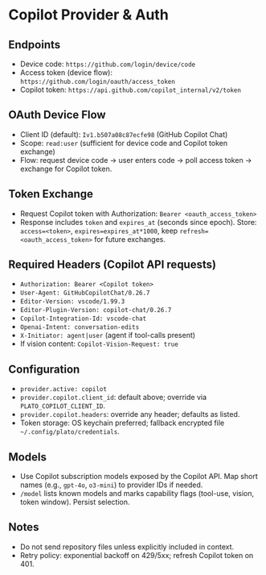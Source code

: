 # Copilot Provider & Auth

## Endpoints
- Device code: `https://github.com/login/device/code`
- Access token (device flow): `https://github.com/login/oauth/access_token`
- Copilot token: `https://api.github.com/copilot_internal/v2/token`

## OAuth Device Flow
- Client ID (default): `Iv1.b507a08c87ecfe98` (GitHub Copilot Chat)
- Scope: `read:user` (sufficient for device code and Copilot token exchange)
- Flow: request device code → user enters code → poll access token → exchange for Copilot token.

## Token Exchange
- Request Copilot token with Authorization: `Bearer <oauth_access_token>`
- Response includes `token` and `expires_at` (seconds since epoch). Store: `access=<token>`, `expires=expires_at*1000`, keep `refresh=<oauth_access_token>` for future exchanges.

## Required Headers (Copilot API requests)
- `Authorization: Bearer <Copilot token>`
- `User-Agent: GitHubCopilotChat/0.26.7`
- `Editor-Version: vscode/1.99.3`
- `Editor-Plugin-Version: copilot-chat/0.26.7`
- `Copilot-Integration-Id: vscode-chat`
- `Openai-Intent: conversation-edits`
- `X-Initiator: agent|user` (agent if tool-calls present)
- If vision content: `Copilot-Vision-Request: true`

## Configuration
- `provider.active: copilot`
- `provider.copilot.client_id`: default above; override via `PLATO_COPILOT_CLIENT_ID`.
- `provider.copilot.headers`: override any header; defaults as listed.
- Token storage: OS keychain preferred; fallback encrypted file `~/.config/plato/credentials`.

## Models
- Use Copilot subscription models exposed by the Copilot API. Map short names (e.g., `gpt-4o`, `o3-mini`) to provider IDs if needed.
- `/model` lists known models and marks capability flags (tool-use, vision, token window). Persist selection.

## Notes
- Do not send repository files unless explicitly included in context.
- Retry policy: exponential backoff on 429/5xx; refresh Copilot token on 401.
